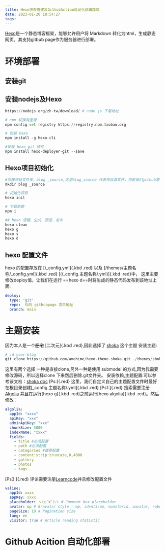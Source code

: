 ```yaml
---
title: Hexo博客搭建及GithubAction自动化部署踩坑
date: 2023-01-20 18:54:27
tags:
---
```


[Hexo](https://hexo.io/)是一个静态博客框架，能够允许用户将 Markdown 转化为html，生成静态网页，其支持gitbub page作为服务器进行部署。

# 环境部署
##  安装git 
##  安装nodejs及Hexo
``` python
https://nodejs.org/zh-tw/download/ # node js 下载地址

# npm 切换淘宝源
npm config set registry https://registry.npm.taobao.org

# 安装 hexo
npm install -g hexo-cli

#安装 hexo git 插件
npm install hexo-deployer-git --save

```
## Hexo项目初始化
``` python
#创建项目文件夹，blog _source,这里blog_source 代表项目源文件，但是我们github需要创建两个仓库，一个仓库跟这个文件夹关联，并且自动化发布，另外一个项目用于储存的静态资源。
mkdir blog _source

# 初始化项目
hexo init

# 下载依赖
npm i

## hexo 清理、生成、预览、发布
hexo clean
hexo g
hexo s
hexo d

```

## hexo 配置文件

hexo 的配置存放在 [/_config.yml]{.kbd .red} 以及 [/themes/主题名称/_config.yml]{.kbd .red} [\(/_config.主题名称/.yml\)]{.kbd .red}中，
这里主要修改deploy值，让我们在运行 ==hexo d==时将生成的静态代码发布到该地址上面:
``` yml
deploy:
  type: 'git'
  repo:  你的 githubpage 项目地址
  branch: main
```

# 主题安装
因为本人是一个~~肥宅~~ [二次元]{.kbd .red},因此选择了 [shoka](https://shoka.lostyu.me/computer-science/note/theme-shoka-doc/) 这个主题
安装主题:
``` python
# cd your-blog
git clone https://github.com/amehime/hexo-theme-shoka.git ./themes/shoka
```
这里有两个选择 一种是直接clone,另外一种是使用 submodel 的方式,因为我需要修改源码，所以选择clone 下来然后删除.git文件夹。
安装依赖,主题配置:可以参考该文档：[shoka doc](https://shoka.lostyu.me/categories/computer-science/note/theme-shoka-doc/)
[Ps:]{.red} 这里，我们自定义自己的主题配置文件时最好在根目录创建[_config.主题名称/.yml]{.kbd .red}
[Ps1:]{.red} 搜索需要注册[Algolia](https://www.algolia.com/users/sign_in) 并且在运行[hexo g]{.kbd .red}之前运行[hexo algolia]{.kbd .red}。然后修改：
``` yml
algolia:
  appId: "xxxx"
  apiKey: "xxx"
  adminApiKey: "xxx"
  chunkSize: 5000
  indexName: "xxxx"
  fields:
    - title #必须配置
    - path #必须配置
    - categories #推荐配置
    - content:strip:truncate,0,4000
    - gallery
    - photos
    - tags
```
[Ps3:]{.red} 评论需要注册[Learncode]( https://leancloud.cn/)并且修改配置文件
```yml
valine:
  appId: xxxx
  appKey: xxxx
  placeholder: ヽ(○´∀`)ﾉ♪ # Comment box placeholder
  avatar: mp # Gravatar style : mp, identicon, monsterid, wavatar, robohash, retro
  pageSize: 10 # Pagination size
  lang: en
  visitor: true # Article reading statistic
```

# Github Acition 自动化部署
